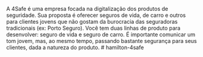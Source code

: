 A 4Safe é uma empresa focada na digitalização dos produtos de seguridade. Sua proposta é oferecer seguros de vida, de carro e outros para clientes jovens que não gostam da burocracia das seguradoras tradicionais (ex: Porto Seguro). Você tem duas linhas de produto para desenvolver: seguro de vida e seguro de carro. É importante comunicar um tom jovem, mas, ao mesmo tempo, passando bastante segurança para seus clientes, dada a natureza do produto. # hamilton-4safe
